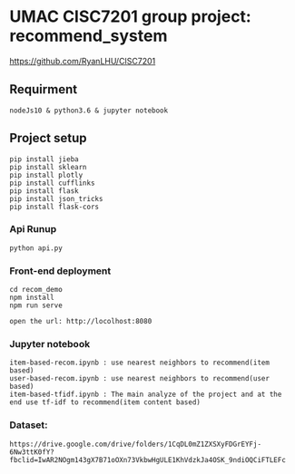 # UMAC CISC7201 group project: recommend_system 
https://github.com/RyanLHU/CISC7201
## Requirment
```
nodeJs10 & python3.6 & jupyter notebook
```

## Project setup
```
pip install jieba
pip install sklearn
pip install plotly
pip install cufflinks
pip install flask
pip install json_tricks
pip install flask-cors
```

### Api Runup
```
python api.py
```

### Front-end deployment
```
cd recom_demo
npm install
npm run serve

open the url: http://locolhost:8080
```

### Jupyter notebook
```
item-based-recom.ipynb : use nearest neighbors to recommend(item based)
user-based-recom.ipynb : use nearest neighbors to recommend(user based)
item-based-tfidf.ipynb : The main analyze of the project and at the end use tf-idf to recommend(item content based)
```


### Dataset: 
```
https://drive.google.com/drive/folders/1CqDL0mZ1ZXSXyFDGrEYFj-6Nw3ttK0fY?fbclid=IwAR2NOgm143gX7B71oOXn73VkbwHgULE1KhVdzkJa4OSK_9ndiOQCiFTLEFc
```

